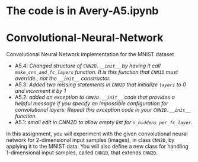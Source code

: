 # The code is in Avery-A5.ipynb

# Convolutional-Neural-Network
Convolutional Neural Network implementation for the MNIST dataset

* A5.4: *Changed structure of `CNN2D.__init__` by having it call `make_cnn_and_fc_layers` function. It is this function that `CNN1D` must override., not the `__init__` constructor.*
* A5.3: *Added two missing statements in `CNN2D` that initialize `layeri` to 0 and increment it by 1*
* A5.2: *added an exception to `CNN2D.__init__` code that provides a helpful message if you specify an impossible configuration for convolutional layers.  Repeat this exception code in your `CNN1D.__init__` function.*
* A5.1: *small edit in CNN2D to allow empty list for `n_hiddens_per_fc_layer`.*

In this assignment, you will experiment with the given convolutional neural network for 2-dimensional input samples (images), in class `CNN2D`, by applying it to the MNIST data.  You will also define a new class for handling 1-dimensional input samples, called `CNN1D`, that extends `CNN2D`.
